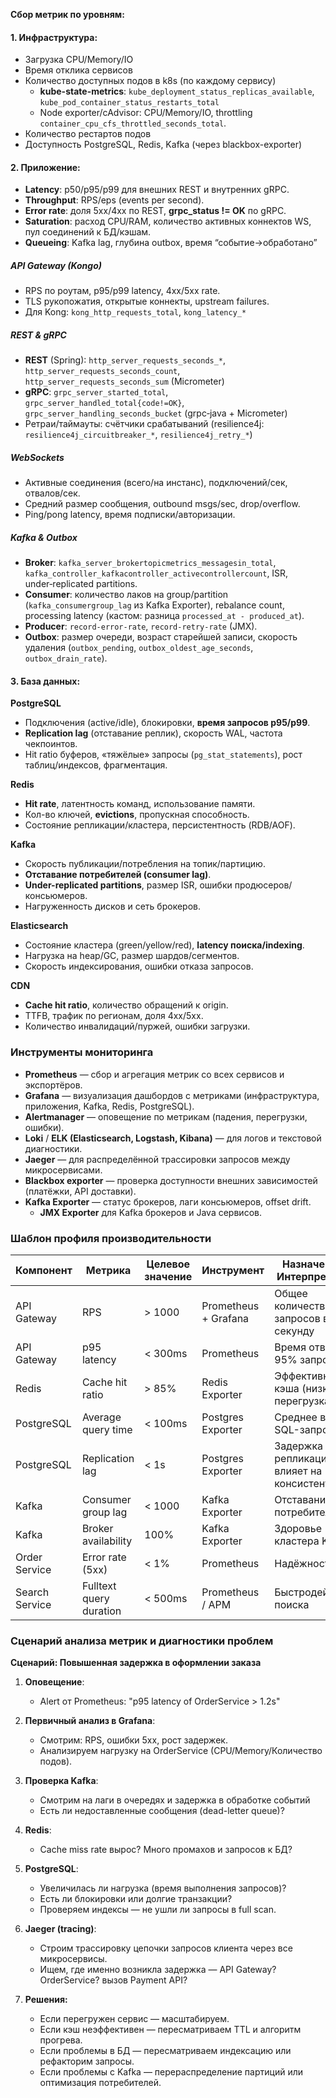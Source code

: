 **Сбор метрик по уровням:**
#### 1. Инфраструктура:
- Загрузка CPU/Memory/IO
- Время отклика сервисов
- Количество доступных подов в k8s (по каждому сервису)
	- **kube-state-metrics**: `kube_deployment_status_replicas_available`, `kube_pod_container_status_restarts_total`
	- Node exporter/cAdvisor: CPU/Memory/IO, throttling `container_cpu_cfs_throttled_seconds_total`.
- Количество рестартов подов
- Доступность PostgreSQL, Redis, Kafka (через blackbox-exporter)
#### 2. Приложение:
- **Latency**: p50/p95/p99 для внешних REST и внутренних gRPC.
- **Throughput**: RPS/eps (events per second).
- **Error rate**: доля 5xx/4xx по REST, **grpc_status != OK** по gRPC.
- **Saturation**: расход CPU/RAM, количество активных коннектов WS, пул соединений к БД/кэшам.
- **Queueing**: Kafka lag, глубина outbox, время “событие→обработано”
##### API Gateway (Kongo)
- RPS по роутам, p95/p99 latency, 4xx/5xx rate.
- TLS рукопожатия, открытые коннекты, upstream failures.
- Для Kong: `kong_http_requests_total`, `kong_latency_*`
##### REST & gRPC
- **REST** (Spring): `http_server_requests_seconds_*`, `http_server_requests_seconds_count`, `http_server_requests_seconds_sum` (Micrometer)
- **gRPC**: `grpc_server_started_total`, `grpc_server_handled_total{code!=OK}`, `grpc_server_handling_seconds_bucket` (grpc‑java + Micrometer)
- Ретраи/таймауты: счётчики срабатываний (resilience4j: `resilience4j_circuitbreaker_*`, `resilience4j_retry_*`)
##### WebSockets
- Активные соединения (всего/на инстанс), подключений/сек, отвалов/сек.
- Средний размер сообщения, outbound msgs/sec, drop/overflow.
- Ping/pong latency, время подписки/авторизации.
##### Kafka & Outbox
- **Broker**: `kafka_server_brokertopicmetrics_messagesin_total`, `kafka_controller_kafkacontroller_activecontrollercount`, ISR, under‑replicated partitions.
- **Consumer**: количество лаков на group/partition (`kafka_consumergroup_lag` из Kafka Exporter), rebalance count, processing latency (кастом: разница `processed_at - produced_at`).
- **Producer**: `record-error-rate`, `record-retry-rate` (JMX).
- **Outbox**: размер очереди, возраст старейшей записи, скорость удаления (`outbox_pending`, `outbox_oldest_age_seconds`, `outbox_drain_rate`).
#### 3. База данных:
**PostgreSQL**
- Подключения (active/idle), блокировки, **время запросов p95/p99**.
- **Replication lag** (отставание реплик), скорость WAL, частота чекпоинтов.
- Hit ratio буферов, «тяжёлые» запросы (`pg_stat_statements`), рост таблиц/индексов, фрагментация.

**Redis**
- **Hit rate**, латентность команд, использование памяти.
- Кол-во ключей, **evictions**, пропускная способность.
- Состояние репликации/кластера, персистентность (RDB/AOF).

**Kafka**
- Скорость публикации/потребления на топик/партицию.
- **Отставание потребителей (consumer lag)**.
- **Under-replicated partitions**, размер ISR, ошибки продюсеров/консьюмеров.
- Нагруженность дисков и сеть брокеров.

**Elasticsearch**
- Состояние кластера (green/yellow/red), **latency поиска/indexing**.
- Нагрузка на heap/GC, размер шардов/сегментов.
- Скорость индексирования, ошибки отказа запросов.

**CDN**
- **Cache hit ratio**, количество обращений к origin.
- TTFB, трафик по регионам, доля 4xx/5xx.
- Количество инвалидаций/пуржей, ошибки загрузки.
###  Инструменты мониторинга
- **Prometheus** — сбор и агрегация метрик со всех сервисов и экспортёров.
- **Grafana** — визуализация дашбордов с метриками (инфраструктура, приложения, Kafka, Redis, PostgreSQL).
- **Alertmanager** — оповещение по метрикам (падения, перегрузки, ошибки).
- **Loki** / **ELK (Elasticsearch, Logstash, Kibana)** — для логов и текстовой диагностики.
- **Jaeger** — для распределённой трассировки запросов между микросервисами.
- **Blackbox exporter** — проверка доступности внешних зависимостей (платёжки, API доставки).
- **Kafka Exporter** — статус брокеров, лаги консьюмеров, offset drift.
	- **JMX Exporter** для Kafka брокеров и Java сервисов.
### Шаблон профиля производительности

| Компонент      | Метрика                 | Целевое значение | Инструмент           | Назначение / Интерпретация                     |
| -------------- | ----------------------- | ---------------- | -------------------- | ---------------------------------------------- |
| API Gateway    | RPS                     | > 1000           | Prometheus + Grafana | Общее количество запросов в секунду            |
| API Gateway    | p95 latency             | < 300ms          | Prometheus           | Время ответа на 95% запросов                   |
| Redis          | Cache hit ratio         | > 85%            | Redis Exporter       | Эффективность кэша (низкий — перегрузка БД)    |
| PostgreSQL     | Average query time      | < 100ms          | Postgres Exporter    | Среднее время SQL-запроса                      |
| PostgreSQL     | Replication lag         | < 1s             | Postgres Exporter    | Задержка репликации, влияет на консистентность |
| Kafka          | Consumer group lag      | < 1000           | Kafka Exporter       | Отставание потребителей                        |
| Kafka          | Broker availability     | 100%             | Kafka Exporter       | Здоровье кластера Kafka                        |
| Order Service  | Error rate (5xx)        | < 1%             | Prometheus           | Надёжность API                                 |
| Search Service | Fulltext query duration | < 500ms          | Prometheus / APM     | Быстродействие поиска                          |
### Сценарий анализа метрик и диагностики проблем

**Сценарий: Повышенная задержка в оформлении заказа**

1. **Оповещение**:
   - Alert от Prometheus: "p95 latency of OrderService > 1.2s"

2. **Первичный анализ в Grafana**:
   - Смотрим: RPS, ошибки 5xx, рост задержек.
   - Анализируем нагрузку на OrderService (CPU/Memory/Количество подов).

3. **Проверка Kafka**:
   - Смотрим на лаги в очередях и задержка в обработке событий
   - Есть ли недоставленные сообщения (dead-letter queue)?

4. **Redis**:
   - Cache miss rate вырос? Много промахов и запросов к БД?

5. **PostgreSQL**:
   - Увеличилась ли нагрузка (время выполнения запросов)?
   - Есть ли блокировки или долгие транзакции?
   - Проверяем индексы — не ушли ли запросы в full scan.

6. **Jaeger (tracing)**:
   - Строим трассировку цепочки запросов клиента через все микросервисы.
   - Ищем, где именно возникла задержка — API Gateway? OrderService? вызов Payment API?

7. **Решения:**
   - Если перегружен сервис — масштабируем.
   - Если кэш неэффективен — пересматриваем TTL и алгоритм прогрева.
   - Если проблемы в БД — пересматриваем индексацию или рефакторим запросы.
   - Если проблемы с Kafka — перераспределение партиций или оптимизация потребителей.
